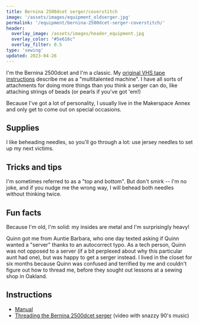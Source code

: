 ```yaml
---
title: Bernina 2500dcet serger/coverstitch
image: '/assets/images/equipment_oldserger.jpg'
permalink: '/equipment/bernina-2500dcet-serger-coverstitch/'
header:
  overlay_image: /assets/images/header_equipment.jpg
  overlay_color: "#5e616c"
  overlay_filter: 0.5
type: 'sewing'
updated: 2023-04-26
---
```


I'm the Bernina 2500dcet and I'm a classic. My [original VHS tape instructions](https://www.youtube.com/watch?v=xpBTVy14WAw&list=PL06wqJNMG9vG_70_TgnMeOX62IgdfeRRS&ab_channel=ValeryMagadov) describe me as a "multitalented machine". I have all sorts of attachments for doing more things than you think a serger can do, like attaching strings of beads (or pearls if you've got 'em!)

Because I've got a lot of personality, I usually live in the Makerspace Annex and only get to come out on special occasions.


## Supplies
I like beheading needles, so you'll go through a lot: use jersey needles to set up my next victims.

## Tricks and tips
I'm sometimes referred to as a "top and bottom". But don't smirk -- I'm no joke, and if you nudge me the wrong way, I will behead both needles without thinking twice.


## Fun facts
Because I'm old, I'm solid: my insides are metal and I'm surprisingly heavy!

Quinn got me from Auntie Barbara, who one day texted asking if Quinn wanted a "server" thanks to an autocorrect typo. As a tech person, Quinn was not opposed to a server (if a bit perplexed about why this particular aunt had one), but was happy to get a serger instead. I lived in the closet for six months because Quinn was confused and terrified by me and couldn't figure out how to thread me, before they sought out lessons at a sewing shop in Oakland.

## Instructions

* [Manual](https://www.manualslib.com/manual/388920/Bernina-2500dcet.html)
* [Threading the Bernina 2500dcet serger](https://www.youtube.com/watch?v=Zcau3KWP9Jo&t=54s&ab_channel=VintageEmbroidery) (video with snazzy 90's music)
